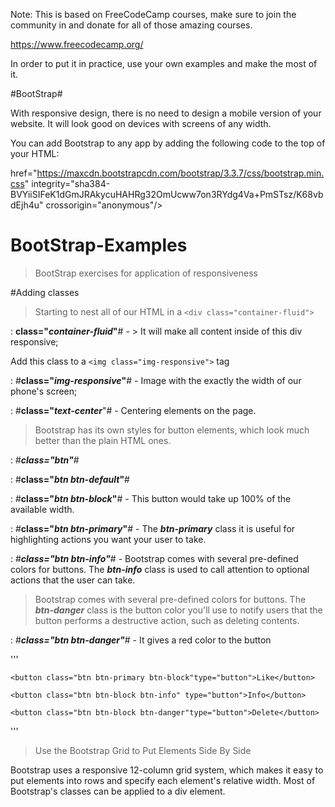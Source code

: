 




Note: This is based on FreeCodeCamp courses, make sure to join the community in and donate for all of those amazing courses. 

https://www.freecodecamp.org/

In order to put it in practice, use your own examples and make the most of it. 




#BootStrap# 

With responsive design, there is no need to design a mobile version of your website. It will look good on devices with screens of any width.

You can add Bootstrap to any app by adding the following code to the top of your HTML:

href="https://maxcdn.bootstrapcdn.com/bootstrap/3.3.7/css/bootstrap.min.css" integrity="sha384-BVYiiSIFeK1dGmJRAkycuHAHRg32OmUcww7on3RYdg4Va+PmSTsz/K68vbdEjh4u" crossorigin="anonymous"/>

# BootStrap-Examples

> BootStrap exercises for application of responsiveness 

#Adding classes


> Starting to nest all of our HTML in a `<div class="container-fluid">`

: **class="_container-fluid_"**# -  > It will make all content inside of this div responsive;

Add this class to a `<img class="img-responsive">` tag

: #**class="_img-responsive_"**# - Image with the exactly the width of our phone's screen; 

: #**class="_text-center_**"# - Centering elements on the page.

> Bootstrap has its own styles for button elements, which look much better than the plain HTML ones.

: #**_class="btn"_**#

: #**class="_btn btn-default_"**#

: #**class="_btn btn-block_"**# - This button would take up 100% of the available width.

: #**class="_btn btn-primary_"**# - The _**btn-primary**_ class it is useful for highlighting actions you want your user to take.

: #_**class="btn btn-info"**_# - Bootstrap comes with several pre-defined colors for buttons. The **_btn-info_** class is used to call attention to optional actions that the user can take.

> Bootstrap comes with several pre-defined colors for buttons. The _**btn-danger**_ class is the button color you'll use to notify users that the button performs a destructive action, such as deleting contents.

: #_**class="btn btn-danger"**_# - It gives a red color to the button 

'''

    <button class="btn btn-primary btn-block"type="button">Like</button>
    
    <button class="btn btn-block btn-info" type="button">Info</button>
    
    <button class="btn btn-block btn-danger"type="button">Delete</button>
'''

> Use the Bootstrap Grid to Put Elements Side By Side

Bootstrap uses a responsive 12-column grid system, which makes it easy to put elements into rows and specify each element's relative width. Most of Bootstrap's classes can be applied to a div element.
